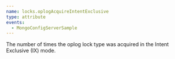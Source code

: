 ```yaml
---
name: locks.oplogAcquireIntentExclusive
type: attribute
events:
  - MongoConfigServerSample
---
```


The number of times the oplog lock type was acquired in the Intent Exclusive (IX) mode.
